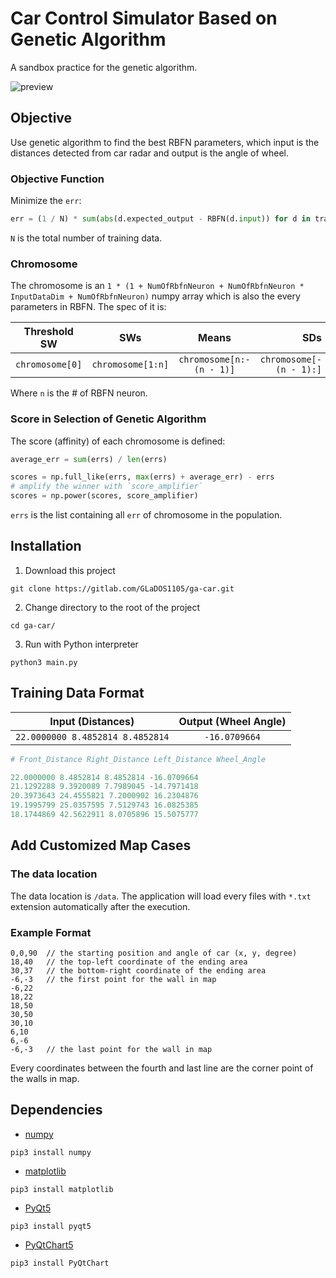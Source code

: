 # Car Control Simulator Based on Genetic Algorithm

A sandbox practice for the genetic algorithm.

![preview](https://i.imgur.com/2VrKxAT.gif)

## Objective

Use genetic algorithm to find the best RBFN parameters, which input is the distances detected from car radar and output is the angle of wheel.

### Objective Function

Minimize the `err`:

``` python
err = (1 / N) * sum(abs(d.expected_output - RBFN(d.input)) for d in training_dataset)
```

`N` is the total number of training data.

### Chromosome

The chromosome is an `1 * (1 + NumOfRbfnNeuron + NumOfRbfnNeuron * InputDataDim + NumOfRbfnNeuron)` numpy array which is also the every parameters in RBFN. The spec of it is:

|   Threshold SW  |       SWs       |          Means         |          SDs          |
|:---------------:|:---------------:|:----------------------:|----------------------:|
|`chromosome[0]`  |`chromosome[1:n]`|`chromosome[n:-(n - 1)]`|`chromosome[-(n - 1):]`|

Where `n` is the # of RBFN neuron.

### Score in Selection of Genetic Algorithm

The score (affinity) of each chromosome is defined:

``` python
average_err = sum(errs) / len(errs)

scores = np.full_like(errs, max(errs) + average_err) - errs
# amplify the winner with `score_amplifier`
scores = np.power(scores, score_amplifier)
```

`errs` is the list containing all `err` of chromosome in the population.

## Installation

1. Download this project

```
git clone https://gitlab.com/GLaDOS1105/ga-car.git
```

2. Change directory to the root of the project

```
cd ga-car/
```

3. Run with Python interpreter

```
python3 main.py
```

## Training Data Format

|        Input (Distances)       |Output (Wheel Angle)|
|:------------------------------:|:------------------:|
|`22.0000000 8.4852814 8.4852814`|    `-16.0709664`   |

``` python
# Front_Distance Right_Distance Left_Distance Wheel_Angle

22.0000000 8.4852814 8.4852814 -16.0709664
21.1292288 9.3920089 7.7989045 -14.7971418
20.3973643 24.4555821 7.2000902 16.2304876
19.1995799 25.0357595 7.5129743 16.0825385
18.1744869 42.5622911 8.0705896 15.5075777
```

## Add Customized Map Cases

### The data location

The data location is `/data`. The application will load every files with `*.txt` extension automatically after the execution.

### Example Format

```
0,0,90  // the starting position and angle of car (x, y, degree)
18,40   // the top-left coordinate of the ending area
30,37   // the bottom-right coordinate of the ending area
-6,-3   // the first point for the wall in map
-6,22
18,22
18,50
30,50
30,10
6,10
6,-6
-6,-3   // the last point for the wall in map
```

Every coordinates between the fourth and last line are the corner point of the walls in map.

## Dependencies

* [numpy](http://www.numpy.org/)

```
pip3 install numpy
```

* [matplotlib](https://matplotlib.org/)

```
pip3 install matplotlib
```

* [PyQt5](https://riverbankcomputing.com/software/pyqt/intro)

```
pip3 install pyqt5
```

* [PyQtChart5](https://www.riverbankcomputing.com/software/pyqtchart/intro)

```
pip3 install PyQtChart
```
